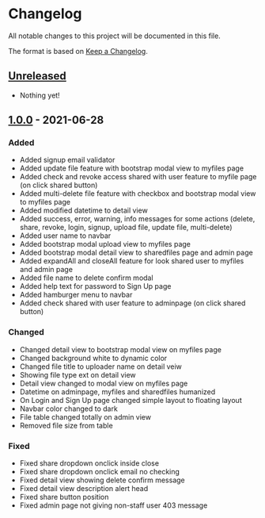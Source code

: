 # Changelog

All notable changes to this project will be documented in this file.

The format is based on [Keep a
Changelog](https://keepachangelog.com/en/1.0.0/).

## [Unreleased]

- Nothing yet!

## [1.0.0] - 2021-06-28

### Added

- Added signup email validator
- Added update file feature with bootstrap modal view to myfiles page
- Added check and revoke access shared with user feature to myfile page
(on click shared button)
- Added multi-delete file feature with checkbox and bootstrap modal view
to myfiles page
- Added modified datetime to detail view
- Added success, error, warning, info messages for some actions (delete,
share, revoke, login, signup, upload file, update file, multi-delete)
- Added user name to navbar
- Added bootstrap modal upload view to myfiles page
- Added bootstrap modal detail view to sharedfiles page and admin page
- Added expandAll and closeAll feature for look shared user to myfiles
and admin page
- Added file name to delete confirm modal
- Added help text for password to Sign Up page
- Added hamburger menu to navbar
- Added check shared with user feature to adminpage (on click shared
button)

### Changed

- Changed detail view to bootstrap modal view on myfiles page
- Changed background white to dynamic color
- Changed file title to uploader name on detail veiw
- Showing file type ext on detail view
- Detail view changed to modal view on myfiles page
- Datetime on adminpage, myfiles and sharedfiles humanized
- On Login and Sign Up page changed simple layout to floating layout
- Navbar color changed to dark
- File table changed totally on admin view
- Removed file size from table

### Fixed

- Fixed share dropdown onclick inside close
- Fixed share dropdown onclick email no checking
- Fixed detail view showing delete confirm message
- Fixed detail view description alert head
- Fixed share button position
- Fixed admin page not giving non-staff user 403 message


[Unreleased]: https://github.com/nijatrajab/fileshareproject/compare/v1.0.0...HEAD
[1.0.0]: https://github.com/nijatrajab/fileshareproject/releases/tag/v1.0.0
